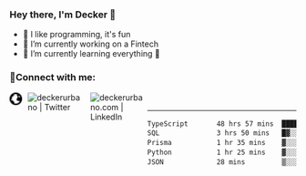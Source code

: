 
### Hey there, I'm Decker 👋

- 🌟 I like programming, it's fun
- 🔭 I’m currently working on a Fintech
- 🌱 I’m currently learning everything 🤣

### 📱Connect with me:

[<img align="left" alt="deckerurbano.com" width="22px" src="https://raw.githubusercontent.com/iconic/open-iconic/master/svg/globe.svg" style="margin-right: 10px;" />](https://deckerurbano.com)
[<img align="left" alt="deckerurbano | Twitter" width="100px" src="https://img.shields.io/badge/twitter-%231DA1F2.svg?&style=for-the-badge&logo=twitter&logoColor=white" style="margin-right: 10px;" />](https://twitter.com/deckerurbano)
[<img align="left" alt="deckerurbano.com | LinkedIn" width="100px" src="https://img.shields.io/badge/linkedin-%230077B5.svg?&style=for-the-badge&logo=linkedin&logoColor=white" />](https://linkedin.com/in/deckerurbano)

<br/>

---

<div style="text-align: center;">
<!--START_SECTION:waka-->

```txt
TypeScript       48 hrs 57 mins  █████████████████████▓░░░   86.49 %
SQL              3 hrs 50 mins   █▓░░░░░░░░░░░░░░░░░░░░░░░   06.79 %
Prisma           1 hr 35 mins    ▓░░░░░░░░░░░░░░░░░░░░░░░░   02.80 %
Python           1 hr 25 mins    ▓░░░░░░░░░░░░░░░░░░░░░░░░   02.51 %
JSON             28 mins         ▒░░░░░░░░░░░░░░░░░░░░░░░░   00.84 %
```

<!--END_SECTION:waka-->
</div>
